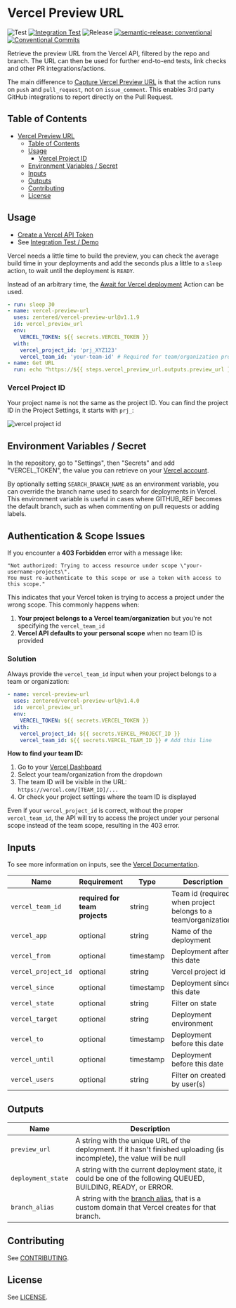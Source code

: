# Vercel Preview URL

![Test](https://github.com/zentered/vercel-preview-url/workflows/Test/badge.svg)
[![Integration Test](https://github.com/PatrickHeneise/vercel-preview-action-test/actions/workflows/integration.yml/badge.svg)](https://github.com/PatrickHeneise/vercel-preview-action-test/actions/workflows/integration.yml)
![Release](https://github.com/zentered/vercel-preview-url/workflows/Publish/badge.svg)
[![semantic-release: conventional](https://img.shields.io/badge/semantic--release-conventional-e10079?logo=semantic-release)](https://github.com/semantic-release/semantic-release)
[![Conventional Commits](https://img.shields.io/badge/Conventional%20Commits-1.0.0-yellow.svg)](https://conventionalcommits.org)

Retrieve the preview URL from the Vercel API, filtered by the repo and branch. The URL can then be used for further end-to-end tests, link checks and other PR integrations/actions.

The main difference to [Capture Vercel Preview URL](https://github.com/marketplace/actions/capture-vercel-preview-url) is that the action runs on `push` and `pull_request`, not on `issue_comment`. This enables 3rd party GitHub integrations to report directly on the Pull Request.

## Table of Contents

- [Vercel Preview URL](#vercel-preview-url)
  - [Table of Contents](#table-of-contents)
  - [Usage](#usage)
    - [Vercel Project ID](#vercel-project-id)
  - [Environment Variables / Secret](#environment-variables--secret)
  - [Inputs](#inputs)
  - [Outputs](#outputs)
  - [Contributing](#contributing)
  - [License](#license)

## Usage

- [Create a Vercel API Token](https://vercel.com/account/tokens)
- See [Integration Test / Demo](https://github.com/PatrickHeneise/vercel-preview-action-test/blob/main/.github/workflows/integration.yml)

Vercel needs a little time to build the preview, you can check the average build time in your deployments and add the seconds plus a little to a `sleep` action, to wait until the deployment is `READY`.

Instead of an arbitrary time, the [Await for Vercel deployment](https://github.com/marketplace/actions/await-for-vercel-deployment) Action can be used.

```yaml
- run: sleep 30
- name: vercel-preview-url
  uses: zentered/vercel-preview-url@v1.1.9
  id: vercel_preview_url
  env:
    VERCEL_TOKEN: ${{ secrets.VERCEL_TOKEN }}
  with:
    vercel_project_id: 'prj_XYZ123'
    vercel_team_id: 'your-team-id' # Required for team/organization projects
- name: Get URL
  run: echo "https://${{ steps.vercel_preview_url.outputs.preview_url }}"
```

### Vercel Project ID

Your project name is not the same as the project ID. You can find the project ID in the Project Settings, it starts with `prj_`:

![vercel project id](.github/assets/projectid.png)

## Environment Variables / Secret

In the repository, go to "Settings", then "Secrets" and add "VERCEL_TOKEN", the value you can retrieve on your [Vercel account](https://vercel.com/account/tokens).

By optionally setting `SEARCH_BRANCH_NAME` as an environment variable, you can override the branch name used to search for deployments in Vercel.
This environment variable is useful in cases where GITHUB_REF becomes the default branch, such as when commenting on pull requests or adding labels.

## Authentication & Scope Issues

If you encounter a **403 Forbidden** error with a message like:

```
"Not authorized: Trying to access resource under scope \"your-username-projects\".
You must re-authenticate to this scope or use a token with access to this scope."
```

This indicates that your Vercel token is trying to access a project under the wrong scope. This commonly happens when:

1. **Your project belongs to a Vercel team/organization** but you're not specifying the `vercel_team_id`
2. **Vercel API defaults to your personal scope** when no team ID is provided

### Solution

Always provide the `vercel_team_id` input when your project belongs to a team or organization:

```yaml
- name: vercel-preview-url
  uses: zentered/vercel-preview-url@v1.4.0
  id: vercel_preview_url
  env:
    VERCEL_TOKEN: ${{ secrets.VERCEL_TOKEN }}
  with:
    vercel_project_id: ${{ secrets.VERCEL_PROJECT_ID }}
    vercel_team_id: ${{ secrets.VERCEL_TEAM_ID }} # Add this line
```

**How to find your team ID:**

1. Go to your [Vercel Dashboard](https://vercel.com/dashboard)
2. Select your team/organization from the dropdown
3. The team ID will be visible in the URL: `https://vercel.com/[TEAM_ID]/...`
4. Or check your project settings where the team ID is displayed

Even if your `vercel_project_id` is correct, without the proper `vercel_team_id`, the API will try to access the project under your personal scope instead of the team scope, resulting in the 403 error.

## Inputs

To see more information on inputs, see the [Vercel Documentation](https://vercel.com/docs/rest-api#endpoints/deployments/list-deployments).

| Name                | Requirement                    | Type      | Description                                                    |
| ------------------- | ------------------------------ | --------- | -------------------------------------------------------------- |
| `vercel_team_id`    | **required for team projects** | string    | Team id (required when project belongs to a team/organization) |
| `vercel_app`        | optional                       | string    | Name of the deployment                                         |
| `vercel_from`       | optional                       | timestamp | Deployment after this date                                     |
| `vercel_project_id` | optional                       | string    | Vercel project id                                              |
| `vercel_since`      | optional                       | timestamp | Deployment since this date                                     |
| `vercel_state`      | optional                       | string    | Filter on state                                                |
| `vercel_target`     | optional                       | string    | Deployment environment                                         |
| `vercel_to`         | optional                       | timestamp | Deployment before this date                                    |
| `vercel_until`      | optional                       | timestamp | Deployment before this date                                    |
| `vercel_users`      | optional                       | string    | Filter on created by user(s)                                   |

## Outputs

| Name               | Description                                                                                                                       |
| ------------------ | --------------------------------------------------------------------------------------------------------------------------------- |
| `preview_url`      | A string with the unique URL of the deployment. If it hasn't finished uploading (is incomplete), the value will be null           |
| `deployment_state` | A string with the current deployment state, it could be one of the following QUEUED, BUILDING, READY, or ERROR.                   |
| `branch_alias`     | A string with the [branch alias](https://vercel.com/docs/cli/alias), that is a custom domain that Vercel creates for that branch. |

## Contributing

See [CONTRIBUTING](CONTRIBUTING.md).

## License

See [LICENSE](LICENSE).
